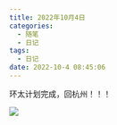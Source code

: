```yaml
---
title: 2022年10月4日
categories:
  - 随笔
  - 日记
tags:
  - 日记
date: 2022-10-4 08:45:06
---
```



环太计划完成，回杭州！！！

![](http://feizhufanfan.top:18088/minio/images/blog/20230225173254.png)